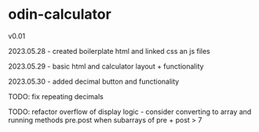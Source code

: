 # odin-calculator
v0.01

2023.05.28 - created boilerplate html and linked css an js files

2023.05.29 - basic html and calculator layout + functionality

2023.05.30 - added decimal button and functionality

TODO:  fix repeating decimals

TODO:  refactor overflow of display logic - consider converting to array and running methods pre.post
when subarrays of pre + post > 7